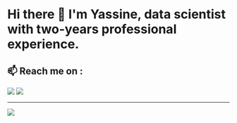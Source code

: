 # Hi there 👋 I'm Yassine, data scientist with two-years professional experience. 

## 📫 Reach me on :  

[<img src="https://img.shields.io/badge/LinkedIn-0077B5?style=for-the-badge&logo=linkedin&logoColor=white"/>](https://www.linkedin.com/in/altimis/)
[<img src="https://img.shields.io/badge/Facebook-1877F2?style=for-the-badge&logo=facebook&logoColor=white"/>](https://www.facebook.com/yassineaitjeddi/) 


---

![](https://komarev.com/ghpvc/?username=Altimis)
